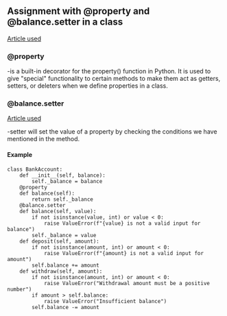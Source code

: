 ## Assignment with @property and @balance.setter in a class
[Article used](https://medium.com/@pijpijani/understanding-property-in-python-getters-and-setters-b65b0eee62f9)

### @property
-is a built-in decorator for the property() function in Python. It is used to give "special" functionality to certain methods to make them act as getters, setters, or deleters when we define properties in a class.

### @balance.setter
[Article used](https://www.datacamp.com/tutorial/property-getters-setters)

-setter will set the value of a property by checking the conditions we have mentioned in the method.

#### Example
```
class BankAccount:
    def __init__(self, balance):
        self._balance = balance
    @property
    def balance(self):
        return self._balance
    @balance.setter
    def balance(self, value):
        if not isinstance(value, int) or value < 0:
            raise ValueError(f"{value} is not a valid input for balance")
        self._balance = value
    def deposit(self, amount):
        if not isinstance(amount, int) or amount < 0:
            raise ValueError(f"{amount} is not a valid input for amount")
        self.balance += amount
    def withdraw(self, amount):
        if not isinstance(amount, int) or amount < 0:
            raise ValueError("Withdrawal amount must be a positive number")
        if amount > self.balance:
            raise ValueError("Insufficient balance")
        self.balance -= amount
```
